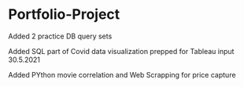 # Portfolio-Project

Added 2 practice DB query sets

Added SQL part of Covid data visualization prepped for Tableau input
30.5.2021

Added PYthon movie correlation and Web Scrapping for price capture

